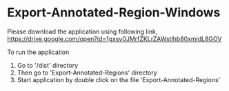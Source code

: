 # Export-Annotated-Region-Windows
Please download the application using following link,
https://drive.google.com/open?id=1gxsv0JMrfZKLrZAWstlhb80xmidL8GOV

To run the application
1. Go to '/dist' directory
2. Then go to 'Export-Annotated-Regions' directory
3. Start application by double click on the file 'Export-Annotated-Regions'
